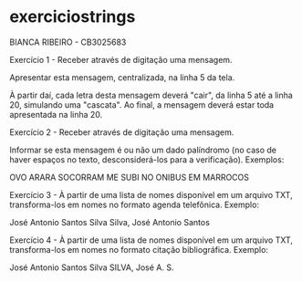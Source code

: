 # exerciciostrings
BIANCA RIBEIRO - CB3025683

Exercício 1  - Receber através de digitação uma mensagem. 

Apresentar esta mensagem, centralizada, na linha 5 da tela.

À partir daí, cada letra desta mensagem deverá "cair", da linha 5 até a linha 20, simulando uma "cascata". Ao final, a mensagem deverá estar toda apresentada na linha 20.

Exercício 2  - Receber através de digitação uma mensagem. 

Informar se esta mensagem é ou não um dado palíndromo (no caso de haver espaços no texto, desconsiderá-los para a verificação). Exemplos:

OVO
ARARA
SOCORRAM ME SUBI NO ONIBUS EM MARROCOS

Exercício 3 - À partir de uma lista de nomes disponível em um arquivo TXT, transforma-los em nomes no formato agenda telefônica. Exemplo:

José Antonio Santos Silva
Silva, José Antonio Santos

Exercício 4 - À partir de uma lista de nomes disponível em um arquivo TXT, transforma-los em nomes no formato citação bibliográfica. Exemplo:

José Antonio Santos Silva
SILVA, José A. S.
